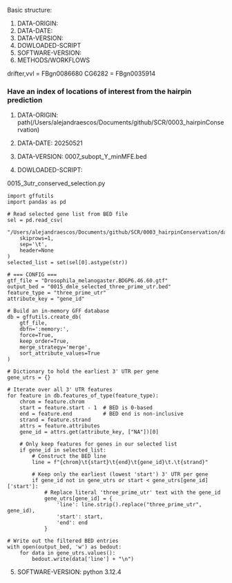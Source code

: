 Basic structure:
1.  DATA-ORIGIN:
2.  DATA-DATE:
3.  DATA-VERSION:
4.  DOWLOADED-SCRIPT
5.  SOFTWARE-VERSION:
6.  METHODS/WORKFLOWS

drifter,vvl = FBgn0086680
CG6282 = FBgn0035914

### Have an index of locations of interest from the hairpin prediction


1.  DATA-ORIGIN:
path(/Users/alejandraescos/Documents/github/SCR/0003_hairpinConservation)

2.  DATA-DATE:
20250521

3.  DATA-VERSION:
0007_subopt_Y_minMFE.bed

4.  DOWLOADED-SCRIPT:

0015_3utr_conserved_selection.py
``` 
import gffutils
import pandas as pd

# Read selected gene list from BED file
sel = pd.read_csv(
    "/Users/alejandraescos/Documents/github/SCR/0003_hairpinConservation/data/0007_subopt_Y_minMFE.bed",
    skiprows=1,
    sep='\t',
    header=None
)
selected_list = set(sel[0].astype(str))

# === CONFIG ===
gtf_file = "Drosophila_melanogaster.BDGP6.46.60.gtf"
output_bed = "0015_dmle_selected_three_prime_utr.bed"
feature_type = "three_prime_utr"
attribute_key = "gene_id"

# Build an in-memory GFF database
db = gffutils.create_db(
    gtf_file,
    dbfn=':memory:',
    force=True,
    keep_order=True,
    merge_strategy='merge',
    sort_attribute_values=True
)

# Dictionary to hold the earliest 3' UTR per gene
gene_utrs = {}

# Iterate over all 3' UTR features
for feature in db.features_of_type(feature_type):
    chrom = feature.chrom
    start = feature.start - 1  # BED is 0-based
    end = feature.end          # BED end is non-inclusive
    strand = feature.strand
    attrs = feature.attributes
    gene_id = attrs.get(attribute_key, ["NA"])[0]

    # Only keep features for genes in our selected list
    if gene_id in selected_list:
        # Construct the BED line
        line = f"{chrom}\t{start}\t{end}\t{gene_id}\t.\t{strand}"

        # Keep only the earliest (lowest 'start') 3' UTR per gene
        if gene_id not in gene_utrs or start < gene_utrs[gene_id]['start']:
            # Replace literal 'three_prime_utr' text with the gene_id
            gene_utrs[gene_id] = {
                'line': line.strip().replace("three_prime_utr", gene_id),
                'start': start,
                'end': end
            }

# Write out the filtered BED entries
with open(output_bed, 'w') as bedout:
    for data in gene_utrs.values():
        bedout.write(data['line'] + "\n")
```

5.  SOFTWARE-VERSION:
python 3.12.4
